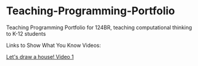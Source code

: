 # Teaching-Programming-Portfolio
Teaching Programming Portfolio for 124BR, teaching computational thinking to K-12 students




Links to Show What You Know Videos:

[Let's draw a house! Video 1](https://www.youtube.com/watch?v=WwEQaFUSwAo&ab_channel=BrendanDevlin)

